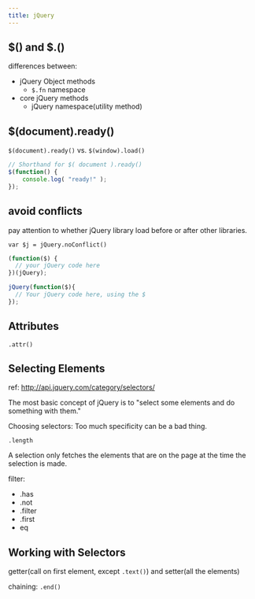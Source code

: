 ```yaml
---
title: jQuery
---
```

## $() and $.()
differences between:

- jQuery Object methods
  - `$.fn` namespace
- core jQuery methods
  - jQuery namespace(utility method)

## $(document).ready()
`$(document).ready()` vs. `$(window).load()`

```js
// Shorthand for $( document ).ready()
$(function() {
    console.log( "ready!" );
});
```

## avoid conflicts
pay attention to whether jQuery library load before or after other libraries.

`var $j = jQuery.noConflict()`

```js
(function($) {
  // your jQuery code here
})(jQuery);
```

```js
jQuery(function($){
  // Your jQuery code here, using the $
});
```

## Attributes
`.attr()`

## Selecting Elements
ref: http://api.jquery.com/category/selectors/

The most basic concept of jQuery is to "select some elements and do something with them." 

Choosing selectors: Too much specificity can be a bad thing. 

`.length`

A selection only fetches the elements that are on the page at the time the selection is made.

filter:
- .has
- .not
- .filter
- .first
- eq

## Working with Selectors
getter(call on first element, except `.text()`) and setter(all the elements)

chaining: `.end()`
